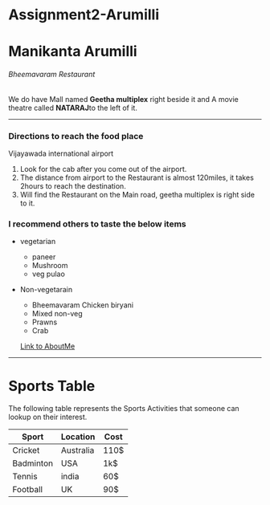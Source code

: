 # Assignment2-Arumilli


# Manikanta Arumilli
###### Bheemavaram  Restaurant
We do have Mall named **Geetha multiplex** right beside it and A movie theatre  called **NATARAJ**to the left of it.



---

### Directions to reach the food place

Vijayawada international airport

1. Look for the cab after you come out of the airport.
2. The distance from airport to the Restaurant is almost 120miles, it takes 2hours to reach the         destination.
3. Will find the Restaurant  on the  Main road,  geetha multiplex is right side to it.


### I recommend others to taste the below items
 
   * vegetarian
     
     * paneer
     * Mushroom
     * veg pulao
    
   * Non-vegetarain
    
      * Bheemavaram Chicken biryani
      * Mixed non-veg
      * Prawns
      * Crab

      [Link to AboutMe](AboutMe.md)




---

# Sports Table

 The following table represents the Sports Activities that someone can lookup on their interest.

|Sport|Location|Cost|    
|---|---|---|
|Cricket|Australia|110$|
|Badminton|USA|1k$|
|Tennis|india|60$|
|Football|UK|90$|







